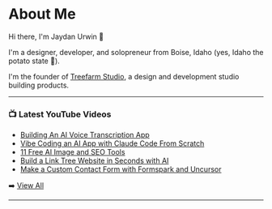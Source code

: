 # About Me

Hi there, I'm Jaydan Urwin 👋

I'm a designer, developer, and solopreneur from Boise, Idaho (yes, Idaho the potato state 🥔).

I'm the founder of [Treefarm Studio](https://treefarm.studio), a design and development studio building products.

--- 

### 📺 Latest YouTube Videos 
<!-- YOUTUBE:START -->
- [Building An AI Voice Transcription App](https://www.youtube.com/watch?v=MzFz_B2duCs)
- [Vibe Coding an AI App with Claude Code From Scratch](https://www.youtube.com/watch?v=MDQ1xglcpws)
- [11 Free AI Image and SEO Tools](https://www.youtube.com/watch?v=ISwfxTHBZUE)
- [Build a Link Tree Website in Seconds with AI](https://www.youtube.com/watch?v=lEto3GuqTFw)
- [Make a Custom Contact Form with Formspark and Uncursor](https://www.youtube.com/watch?v=4zoDQgKNNKY)
<!-- YOUTUBE:END --> 

➡️ [View All](https://youtube.com/@JaydanUrwin) 

---

<!--
**jaydanurwin/jaydanurwin** is a ✨ _special_ ✨ repository because its `README.md` (this file) appears on your GitHub profile.

Here are some ideas to get you started:

- 🔭 I’m currently working on ...
- 🌱 I’m currently learning ...
- 👯 I’m looking to collaborate on ...
- 🤔 I’m looking for help with ...
- 💬 Ask me about ...
- 📫 How to reach me: ...
- 😄 Pronouns: ...
- ⚡ Fun fact: ...
-->
